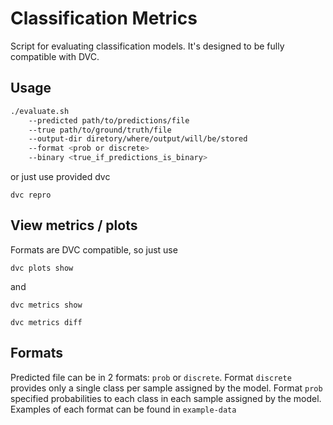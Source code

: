 # Classification Metrics
Script for evaluating classification models. It's designed to be fully compatible with DVC.

## Usage
```bash
./evaluate.sh 
    --predicted path/to/predictions/file
    --true path/to/ground/truth/file
    --output-dir diretory/where/output/will/be/stored
    --format <prob or discrete>
    --binary <true_if_predictions_is_binary>
```
or just use provided dvc
```
dvc repro
```

## View metrics / plots
Formats are DVC compatible, so just use
```
dvc plots show
```
and
```
dvc metrics show
```
```
dvc metrics diff
```

## Formats
Predicted file can be in 2 formats: `prob` or `discrete`. Format `discrete` provides only a single class per sample assigned by the model. Format `prob` specified probabilities to each class in each sample assigned by the model. Examples of each format can be found in `example-data`